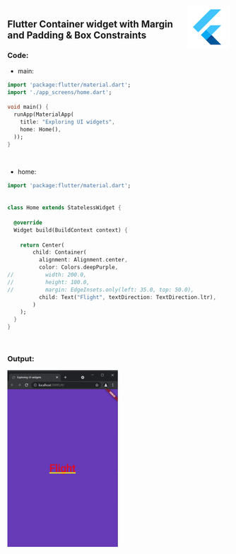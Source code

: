 <img src="/snippets/icons8-flutter-96.png" align="right" />

## Flutter Container widget with Margin and Padding & Box Constraints

### Code:

* main:
```dart
import 'package:flutter/material.dart';
import './app_screens/home.dart';

void main() {
  runApp(MaterialApp(
    title: "Exploring UI widgets",
    home: Home(),
  ));
}
```
<p>&nbsp;</p>

* home:

```dart
import 'package:flutter/material.dart';


class Home extends StatelessWidget {

  @override
  Widget build(BuildContext context) {

    return Center(
        child: Container(
          alignment: Alignment.center,
          color: Colors.deepPurple,
//		    width: 200.0,
//		    height: 100.0,
//		    margin: EdgeInsets.only(left: 35.0, top: 50.0),
          child: Text("Flight", textDirection: TextDirection.ltr),
        )
    );
  }
}
```



<p>&nbsp;</p>

### Output:
<img title="flutter" alt="flutter" src="/snippets/5.PNG" width="250" height="400">
